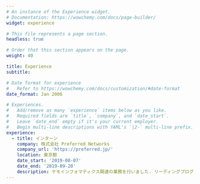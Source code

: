 ```yaml
---
# An instance of the Experience widget.
# Documentation: https://wowchemy.com/docs/page-builder/
widget: experience

# This file represents a page section.
headless: true

# Order that this section appears on the page.
weight: 40

title: Experience
subtitle:

# Date format for experience
#   Refer to https://wowchemy.com/docs/customization/#date-format
date_format: Jan 2006

# Experiences.
#   Add/remove as many `experience` items below as you like.
#   Required fields are `title`, `company`, and `date_start`.
#   Leave `date_end` empty if it's your current employer.
#   Begin multi-line descriptions with YAML's `|2-` multi-line prefix.
experience:
  - title: インターン
    company: 株式会社 Preferred Networks
    company_url: 'https://preferred.jp/'
    location: 東京都
    date_start: '2019-08-07'
    date_end: '2019-09-20'
    description: ケモインフォマティクス関連の業務を行いました. リーディングプログラムに提出した報告書は<a href="http://www.ap.t.u-tokyo.ac.jp/merit/training/pdf/report/intern_2019_inoue.pdf" target=”_blank”>こちら</a> (外部サイト).
---
```

